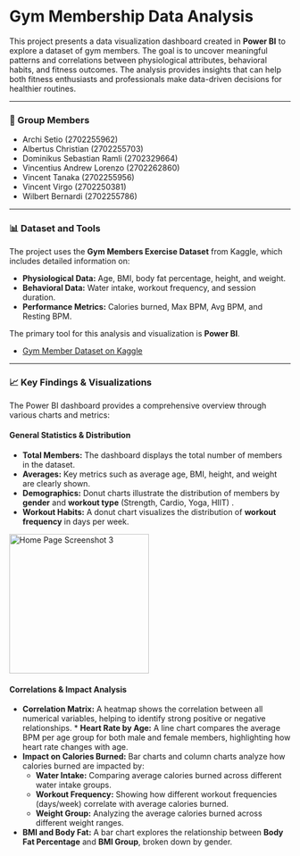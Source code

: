# Gym Membership Data Analysis

This project presents a data visualization dashboard created in **Power BI** to explore a dataset of gym members. The goal is to uncover meaningful patterns and correlations between physiological attributes, behavioral habits, and fitness outcomes. The analysis provides insights that can help both fitness enthusiasts and professionals make data-driven decisions for healthier routines.

---

### 👥 Group Members

* Archi Setio (2702255962)
* Albertus Christian (2702255703)
* Dominikus Sebastian Ramli (2702329664)
* Vincentius Andrew Lorenzo (2702262860)
* Vincent Tanaka (2702255956)
* Vincent Virgo (2702250381)
* Wilbert Bernardi (2702255786)

---

### 📊 Dataset and Tools

The project uses the **Gym Members Exercise Dataset** from Kaggle, which includes detailed information on:
* **Physiological Data:** Age, BMI, body fat percentage, height, and weight.
* **Behavioral Data:** Water intake, workout frequency, and session duration.
* **Performance Metrics:** Calories burned, Max BPM, Avg BPM, and Resting BPM.

The primary tool for this analysis and visualization is **Power BI**.

* [Gym Member Dataset on Kaggle](https://www.kaggle.com/datasets/valakhor/asani/gym-members-exercise-dataset)

---

### 📈 Key Findings & Visualizations

The Power BI dashboard provides a comprehensive overview through various charts and metrics:

#### **General Statistics & Distribution**
* **Total Members:** The dashboard displays the total number of members in the dataset.
* **Averages:** Key metrics such as average age, BMI, height, and weight are clearly shown.
* **Demographics:** Donut charts illustrate the distribution of members by **gender**  and **workout type** (Strength, Cardio, Yoga, HIIT) .
* **Workout Habits:** A donut chart visualizes the distribution of **workout frequency** in days per week.
<img src="image/1.3.png" width="250" alt="Home Page Screenshot 3">

#### **Correlations & Impact Analysis**
* **Correlation Matrix:** A heatmap shows the correlation between all numerical variables, helping to identify strong positive or negative relationships. * **Heart Rate by Age:** A line chart compares the average BPM per age group for both male and female members, highlighting how heart rate changes with age.
* **Impact on Calories Burned:** Bar charts and column charts analyze how calories burned are impacted by:
    * **Water Intake:** Comparing average calories burned across different water intake groups.
    * **Workout Frequency:** Showing how different workout frequencies (days/week) correlate with average calories burned.
    * **Weight Group:** Analyzing the average calories burned across different weight ranges.
* **BMI and Body Fat:** A bar chart explores the relationship between **Body Fat Percentage** and **BMI Group**, broken down by gender.
